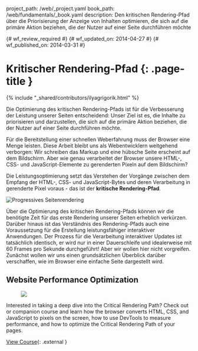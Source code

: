 project_path: /web/_project.yaml
book_path: /web/fundamentals/_book.yaml
description: Den kritischen Rendering-Pfad über die Priorisierung der Anzeige von Inhalten optimieren, die sich auf die primäre Aktion beziehen, die der Nutzer auf einer Seite durchführen möchte

{# wf_review_required #}
{# wf_updated_on: 2014-04-27 #}
{# wf_published_on: 2014-03-31 #}

# Kritischer Rendering-Pfad {: .page-title }

{% include "_shared/contributors/ilyagrigorik.html" %}


Die Optimierung des kritischen Rendering-Pfads ist für die Verbesserung der Leistung unserer Seiten entscheidend: Unser Ziel ist es, die Inhalte zu priorisieren und darzustellen, die sich auf die primäre Aktion beziehen, die der Nutzer auf einer Seite durchführen möchte.

Für die Bereitstellung einer schnellen Weberfahrung muss der Browser eine Menge leisten. Diese Arbeit bleibt uns als Webentwicklern weitgehend verborgen: Wir schreiben das Markup und eine hübsche Seite erscheint auf dem Bildschirm. Aber wie genau verarbeitet der Browser unsere HTML-, CSS- und JavaScript-Elemente zu gerenderten Pixeln auf dem Bildschirm?

Die Leistungsoptimierung setzt das Verstehen der Vorgänge zwischen dem Empfang der HTML-, CSS- und JavaScript-Bytes und deren Verarbeitung in gerenderte Pixel voraus - das ist der **kritische Rendering-Pfad**.

<img src="images/progressive-rendering.png" class="center" alt="Progressives Seitenrendering">

Über die Optimierung des kritischen Rendering-Pfads können wir die benötigte Zeit für das erste Rendering unserer Seiten erheblich verkürzen. Darüber hinaus ist das Verständnis des Rendering-Pfads auch eine Voraussetzung für die Erstellung leistungsfähiger interaktiver Anwendungen. Der Prozess für die Verarbeitung interaktiver Updates ist tatsächlich identisch, er wird nur in einer Dauerschleife und idealerweise mit 60 Frames pro Sekunde durchgeführt! Aber wir wollen hier nicht vorgreifen. Zunächst wollen wir uns einen grundsätzlichen Überblick darüber verschaffen, wie im Browser eine einfache Seite dargestellt wird.


## Website Performance Optimization
<!-- TODO: Verify Udacity course fits here -->
<div class="attempt-right">
  <figure>
    <img src="images/crp-udacity.png">
  </figure>
</div>

Interested in taking a deep dive into the Critical Rendering Path? Check out or companion course and learn how the browser converts HTML, CSS, and JavaScript to pixels on the screen, how to use DevTools to measure performance, and how to optimize the Critical Rendering Path of your pages.

[View Course](https://udacity.com/ud884){: .external }




